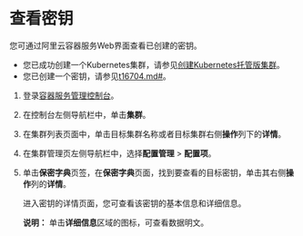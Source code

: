 # 查看密钥

您可通过阿里云容器服务Web界面查看已创建的密钥。

-   您已成功创建一个Kubernetes集群，请参见[创建Kubernetes托管版集群](/intl.zh-CN/Kubernetes集群用户指南/集群/创建集群/创建Kubernetes托管版集群.md)。
-   您已创建一个密钥，请参见[t16704.md\#](/intl.zh-CN/Kubernetes集群用户指南/应用/配置项及密钥/创建密钥.md)。

1.  登录[容器服务管理控制台](https://cs.console.aliyun.com)。

2.  在控制台左侧导航栏中，单击**集群**。

3.  在集群列表页面中，单击目标集群名称或者目标集群右侧**操作**列下的**详情**。

4.  在集群管理页左侧导航栏中，选择**配置管理** \> **配置项**。

5.  单击**保密字典**页签，在**保密字典**页面，找到要查看的目标密钥，单击其右侧**操作**列的**详情**。

    进入密钥的详情页面，您可查看该密钥的基本信息和详细信息。

    **说明：** 单击**详细信息**区域的图标，可查看数据明文。


